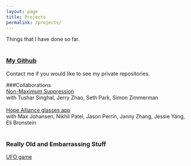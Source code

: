 ```yaml
---
layout: page
title: Projects
permalink: /projects/
---
```


Things that I have done so far.
<br>
<br>

### <a href="https://github.com/vyanphan">My Github</a> 
Contact me if you would like to see my private repositories.

###Collaborations <br>
<a href = "https://github.com/tusing/nms-speedup">Non-Maximum Suppression</a><br>
    with Tushar Singhal, Jerry Zhao, Seth Park, Simon Zimmerman <br><br>
<a href = "https://github.com/vyanphan/FindRx">Hope Alliance glasses app</a><br>
    with Max Johansen, Nikhil Patel, Jason Perrin, Janny Zhang, Jessie Yang, Eli Bronstein<br><br>

### Really Old and Embarrassing Stuff
<a href = "http://www.greenfoot.org/scenarios/10301">UFO game</a> <br>




